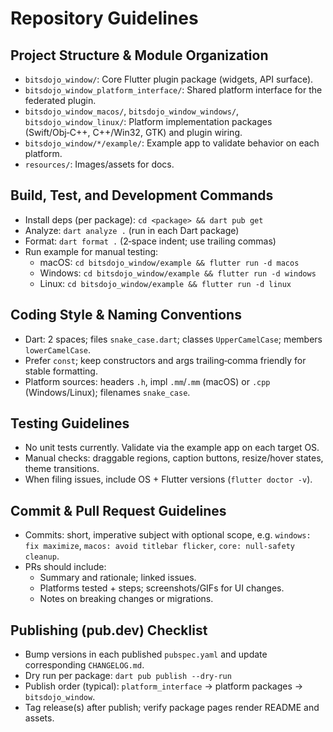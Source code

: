 # Repository Guidelines

## Project Structure & Module Organization

- `bitsdojo_window/`: Core Flutter plugin package (widgets, API surface).
- `bitsdojo_window_platform_interface/`: Shared platform interface for the federated plugin.
- `bitsdojo_window_macos/`, `bitsdojo_window_windows/`, `bitsdojo_window_linux/`: Platform implementation packages (Swift/Obj‑C++, C++/Win32, GTK) and plugin wiring.
- `bitsdojo_window/*/example/`: Example app to validate behavior on each platform.
- `resources/`: Images/assets for docs.

## Build, Test, and Development Commands

- Install deps (per package): `cd <package> && dart pub get`
- Analyze: `dart analyze .` (run in each Dart package)
- Format: `dart format .` (2‑space indent; use trailing commas)
- Run example for manual testing:
  - macOS: `cd bitsdojo_window/example && flutter run -d macos`
  - Windows: `cd bitsdojo_window/example && flutter run -d windows`
  - Linux: `cd bitsdojo_window/example && flutter run -d linux`

## Coding Style & Naming Conventions

- Dart: 2 spaces; files `snake_case.dart`; classes `UpperCamelCase`; members `lowerCamelCase`.
- Prefer `const`; keep constructors and args trailing‑comma friendly for stable formatting.
- Platform sources: headers `.h`, impl `.mm`/`.mm` (macOS) or `.cpp` (Windows/Linux); filenames `snake_case`.

## Testing Guidelines

- No unit tests currently. Validate via the example app on each target OS.
- Manual checks: draggable regions, caption buttons, resize/hover states, theme transitions.
- When filing issues, include OS + Flutter versions (`flutter doctor -v`).

## Commit & Pull Request Guidelines

- Commits: short, imperative subject with optional scope, e.g. `windows: fix maximize`, `macos: avoid titlebar flicker`, `core: null‑safety cleanup`.
- PRs should include:
  - Summary and rationale; linked issues.
  - Platforms tested + steps; screenshots/GIFs for UI changes.
  - Notes on breaking changes or migrations.

## Publishing (pub.dev) Checklist

- Bump versions in each published `pubspec.yaml` and update corresponding `CHANGELOG.md`.
- Dry run per package: `dart pub publish --dry-run`
- Publish order (typical): `platform_interface` → platform packages → `bitsdojo_window`.
- Tag release(s) after publish; verify package pages render README and assets.
